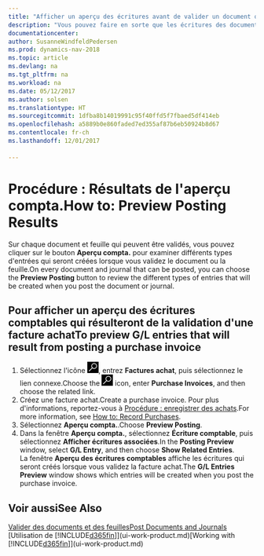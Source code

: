 ```yaml
---
title: "Afficher un aperçu des écritures avant de valider un document ou une feuille"
description: "Vous pouvez faire en sorte que les écritures des documents et des feuilles soient précises avant de les valider en comptabilité."
documentationcenter: 
author: SusanneWindfeldPedersen
ms.prod: dynamics-nav-2018
ms.topic: article
ms.devlang: na
ms.tgt_pltfrm: na
ms.workload: na
ms.date: 05/12/2017
ms.author: solsen
ms.translationtype: HT
ms.sourcegitcommit: 1dfba8b14019991c95f40ffd5f7fbaed5df414eb
ms.openlocfilehash: a5889b0e860faded7ed355af87b6eb50924b8d67
ms.contentlocale: fr-ch
ms.lasthandoff: 12/01/2017

---
```

# <a name="how-to-preview-posting-results"></a><span data-ttu-id="9be2e-103">Procédure : Résultats de l'aperçu compta.</span><span class="sxs-lookup"><span data-stu-id="9be2e-103">How to: Preview Posting Results</span></span>
<span data-ttu-id="9be2e-104">Sur chaque document et feuille qui peuvent être validés, vous pouvez cliquer sur le bouton **Aperçu compta.** pour examiner différents types d'entrées qui seront créées lorsque vous validez le document ou la feuille.</span><span class="sxs-lookup"><span data-stu-id="9be2e-104">On every document and journal that can be posted, you can choose the **Preview Posting** button to review the different types of entries that will be created when you post the document or journal.</span></span>

## <a name="to-preview-gl-entries-that-will-result-from-posting-a-purchase-invoice"></a><span data-ttu-id="9be2e-105">Pour afficher un aperçu des écritures comptables qui résulteront de la validation d'une facture achat</span><span class="sxs-lookup"><span data-stu-id="9be2e-105">To preview G/L entries that will result from posting a purchase invoice</span></span>
1. <span data-ttu-id="9be2e-106">Sélectionnez l'icône ![Page ou état pour la recherche](media/ui-search/search_small.png "Page ou état pour la recherche"), entrez **Factures achat**, puis sélectionnez le lien connexe.</span><span class="sxs-lookup"><span data-stu-id="9be2e-106">Choose the ![Search for Page or Report](media/ui-search/search_small.png "Search for Page or Report icon") icon, enter **Purchase Invoices**, and then choose the related link.</span></span>
2. <span data-ttu-id="9be2e-107">Créez une facture achat.</span><span class="sxs-lookup"><span data-stu-id="9be2e-107">Create a purchase invoice.</span></span> <span data-ttu-id="9be2e-108">Pour plus d'informations, reportez-vous à [Procédure : enregistrer des achats](purchasing-how-record-purchases.md).</span><span class="sxs-lookup"><span data-stu-id="9be2e-108">For more information, see [How to: Record Purchases](purchasing-how-record-purchases.md).</span></span>
3. <span data-ttu-id="9be2e-109">Sélectionnez **Aperçu compta.**.</span><span class="sxs-lookup"><span data-stu-id="9be2e-109">Choose **Preview Posting**.</span></span>
4. <span data-ttu-id="9be2e-110">Dans la fenêtre **Aperçu compta.**, sélectionnez **Écriture comptable**, puis sélectionnez **Afficher écritures associées**.</span><span class="sxs-lookup"><span data-stu-id="9be2e-110">In the **Posting Preview** window, select **G/L Entry**, and then choose **Show Related Entries**.</span></span>  
   <span data-ttu-id="9be2e-111">La fenêtre **Aperçu des écritures comptables** affiche les écritures qui seront créés lorsque vous validez la facture achat.</span><span class="sxs-lookup"><span data-stu-id="9be2e-111">The **G/L Entries Preview** window shows which entries will be created when you post the purchase invoice.</span></span>

## <a name="see-also"></a><span data-ttu-id="9be2e-112">Voir aussi</span><span class="sxs-lookup"><span data-stu-id="9be2e-112">See Also</span></span>
[<span data-ttu-id="9be2e-113">Valider des documents et des feuilles</span><span class="sxs-lookup"><span data-stu-id="9be2e-113">Post Documents and Journals</span></span>](ui-post-documents-journals.md)  
<span data-ttu-id="9be2e-114">[Utilisation de [!INCLUDE[d365fin](includes/d365fin_md.md)]](ui-work-product.md)</span><span class="sxs-lookup"><span data-stu-id="9be2e-114">[Working with [!INCLUDE[d365fin](includes/d365fin_md.md)]](ui-work-product.md)</span></span>



